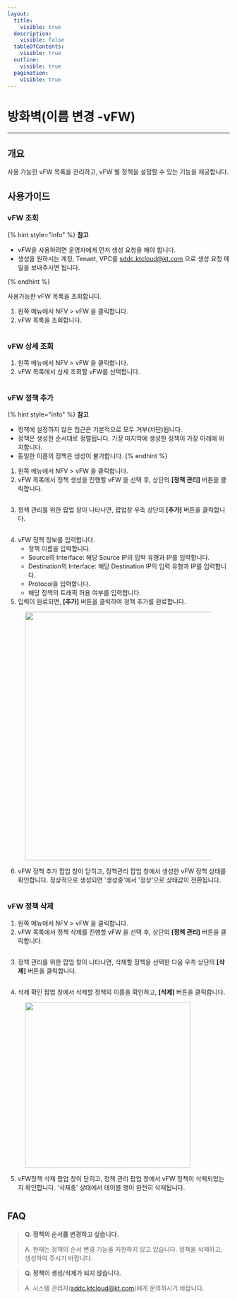 ```yaml
---
layout:
  title:
    visible: true
  description:
    visible: false
  tableOfContents:
    visible: true
  outline:
    visible: true
  pagination:
    visible: true
---
```


# 방화벽(이름 변경 -vFW)

***

## 개요

사용 가능한 vFW 목록을 관리하고, vFW 별 정책을 설정할 수 있는 기능을 제공합니다.

## 사용가이드

### vFW 조회

{% hint style="info" %}
**참고**

* vFW을 사용하려면 운영자에게 먼저 생성 요청을 해야 합니다.
* 생성을 원하시는 계정, Tenant, VPC를 sddc.ktcloud@kt.com 으로 생성 요청 메일을 보내주시면 됩니다.


{% endhint %}

사용가능한 vFW 목록을 조회합니다.

1. 왼쪽 메뉴에서 NFV > vFW 을 클릭합니다.
2. vFW 목록을 조회합니다.

<figure><img src="../.gitbook/assets/image (10).png" alt=""><figcaption></figcaption></figure>

### vFW 상세 조회

1. 왼쪽 메뉴에서 NFV > vFW 을 클릭합니다.
2. vFW 목록에서 상세 조회할 vFW를 선택합니다.

<figure><img src="../.gitbook/assets/image (12).png" alt=""><figcaption></figcaption></figure>

### vFW 정책 추가

{% hint style="info" %}
**참고**

* 정책에 설정하지 않은 접근은 기본적으로 모두 거부(차단)됩니다.
* 정책은 생성한 순서대로 정렬됩니다. 가장 마지막에 생성한 정책이 가장 아래에 위치합니다.
* 동일한 이름의 정책은 생성이 불가합니다.
{% endhint %}

1. 왼쪽 메뉴에서 NFV > vFW 을 클릭합니다.
2. vFW 목록에서 정책 생성을 진행할 vFW 을 선택 후, 상단의 **\[정책 관리]** 버튼을 클릭합니다.

<figure><img src="../.gitbook/assets/image (20).png" alt=""><figcaption></figcaption></figure>

3. 정책 관리를 위한 팝업 창이 나타나면, 팝업창 우측 상단의 **\[추가]** 버튼을 클릭합니다.

<figure><img src="../.gitbook/assets/image (19).png" alt=""><figcaption></figcaption></figure>

4. vFW 정책 정보를 입력합니다.
   * 정책 이름을 입력합니다.
   * Source의 Interface: 해당 Source IP의 입력 유형과 IP를 입력합니다.
   * Destination의 Interface: 해당 Destination IP의 입력 유형과 IP를 입력합니다.
   * Protocol을 입력합니다.
   * 해당 정책의 트래픽 허용 여부를 입력합니다.
5. 입력이 완료되면, **\[추가]** 버튼을 클릭하여 정책 추가를 완료합니다.

<figure><img src="../.gitbook/assets/image (18).png" alt="" width="563"><figcaption></figcaption></figure>

6. vFW 정책 추가 팝업 창이 닫히고, 정책관리 팝업 창에서 생성한 vFW 정책 상태를 확인합니다. 정상적으로 생성되면 '생성중'에서 '정상'으로 상태값이 전환됩니다.

<figure><img src="../.gitbook/assets/image (17).png" alt=""><figcaption></figcaption></figure>

### vFW 정책 삭제

1. 왼쪽 메뉴에서 NFV > vFW 을 클릭합니다.
2. vFW 목록에서 정책 삭제를 진행할 vFW 을 선택 후, 상단의 **\[정책 관리]** 버튼을 클릭합니다.

<figure><img src="../.gitbook/assets/image (21).png" alt=""><figcaption></figcaption></figure>

3. 정책 관리를 위한 팝업 창이 나타나면, 삭제할 정책을 선택한 다음 우측 상단의 **\[삭제]** 버튼을 클릭합니다.

<figure><img src="../.gitbook/assets/image (14).png" alt=""><figcaption></figcaption></figure>

4. 삭제 확인 팝업 창에서 삭제할 정책의 이름을 확인하고, **\[삭제]** 버튼을 클릭합니다.

<figure><img src="../.gitbook/assets/image (15).png" alt="" width="375"><figcaption></figcaption></figure>

5. vFW정책 삭제 팝업 창이 닫히고, 정책 관리 팝업 창에서 vFW 정책이 삭제되었는지 확인합니다. '삭제중' 상태에서 테이블 행이 완전히 삭제됩니다.

<figure><img src="../.gitbook/assets/image (16).png" alt=""><figcaption></figcaption></figure>

## FAQ

> **Q. 정책의 순서를 변경하고 싶습니다.**
>
> A. 현재는 정책의 순서 변경 기능을 지원하지 않고 있습니다. 정책을 삭제하고, 생성하여 주시기 바랍니다.

> **Q. 정책이 생성/삭제가 되지 않습니다.**
>
> A. 시스템 관리자(sddc.ktcloud@kt.com)에게 문의하시기 바랍니다.
